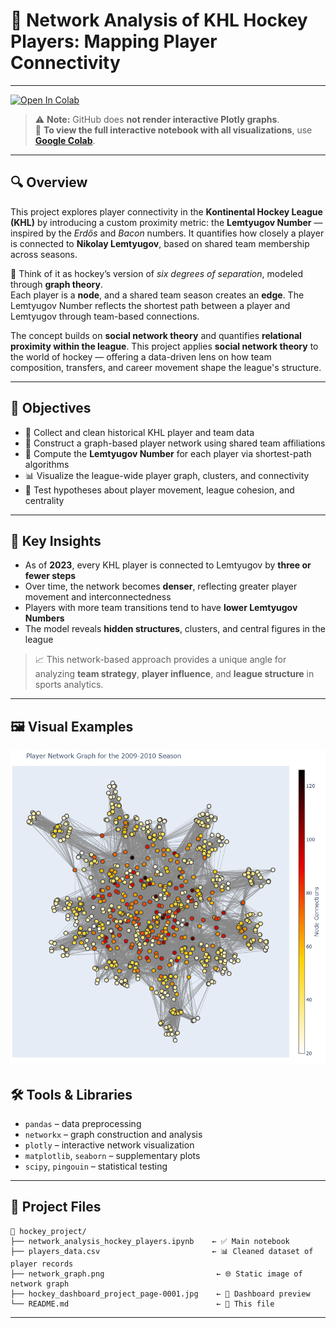 # 🏒 Network Analysis of KHL Hockey Players: Mapping Player Connectivity
---
[![Open In Colab](https://colab.research.google.com/assets/colab-badge.svg)](https://colab.research.google.com/github/diana-legrand/pet_projects/blob/main/hockey_project/network_analysis_hockey_players.ipynb)

> ⚠️ **Note:** GitHub does **not render interactive Plotly graphs**.  
> 📎 **To view the full interactive notebook with all visualizations**, use **[Google Colab](https://colab.research.google.com/github/diana-legrand/pet_projects/blob/main/hockey_project/network_analysis_hockey_players.ipynb)**.

---

## 🔍 Overview

This project explores player connectivity in the **Kontinental Hockey League (KHL)** by introducing a custom proximity metric: the **Lemtyugov Number** — inspired by the *Erdős* and *Bacon* numbers. It quantifies how closely a player is connected to **Nikolay Lemtyugov**, based on shared team membership across seasons.

🏒 Think of it as hockey’s version of *six degrees of separation*, modeled through **graph theory**.  
Each player is a **node**, and a shared team season creates an **edge**. The Lemtyugov Number reflects the shortest path between a player and Lemtyugov through team-based connections.

The concept builds on **social network theory** and quantifies **relational proximity within the league**. This project applies **social network theory** to the world of hockey — offering a data-driven lens on how team composition, transfers, and career movement shape the league's structure.

---

## 🎯 Objectives

- 📂 Collect and clean historical KHL player and team data  
- 🔗 Construct a graph-based player network using shared team affiliations  
- 🧮 Compute the **Lemtyugov Number** for each player via shortest-path algorithms  
- 📊 Visualize the league-wide player graph, clusters, and connectivity  
- 🧪 Test hypotheses about player movement, league cohesion, and centrality

---

## 📌 Key Insights

- As of **2023**, every KHL player is connected to Lemtyugov by **three or fewer steps**  
- Over time, the network becomes **denser**, reflecting greater player movement and interconnectedness  
- Players with more team transitions tend to have **lower Lemtyugov Numbers**  
- The model reveals **hidden structures**, clusters, and central figures in the league

> 📈 This network-based approach provides a unique angle for analyzing **team strategy**, **player influence**, and **league structure** in sports analytics.

---


##  🖼️ Visual Examples

![Screenshot or GIF of network graph](https://github.com/diana-legrand/pet_projects/blob/main/hockey_project/network_graph.png)


## 🛠️ Tools & Libraries

- `pandas` – data preprocessing  
- `networkx` – graph construction and analysis  
- `plotly` – interactive network visualization  
- `matplotlib`, `seaborn` – supplementary plots  
- `scipy`, `pingouin` – statistical testing

---

## 📁 Project Files

```
📂 hockey_project/
├── network_analysis_hockey_players.ipynb    ← ✅ Main notebook
├── players_data.csv                         ← 📊 Cleaned dataset of player records
├── network_graph.png                         ← 🌐 Static image of network graph
├── hockey_dashboard_project_page-0001.jpg    ← 📸 Dashboard preview
└── README.md                                 ← 📄 This file
```

---

